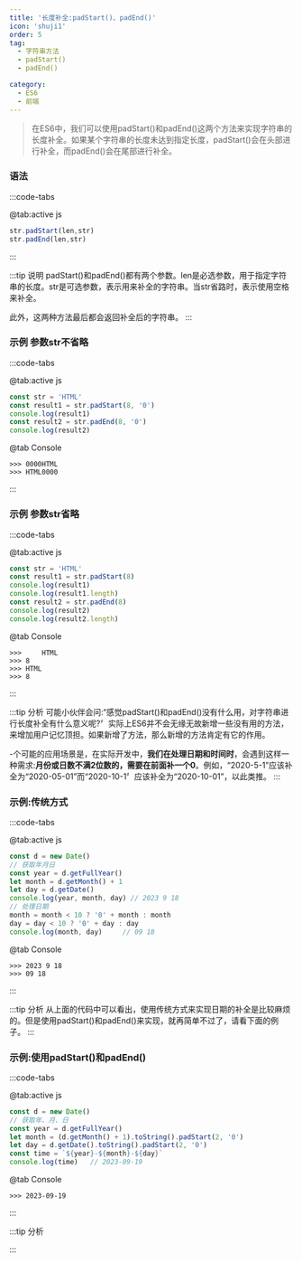 ```yaml
---
title: '长度补全:padStart()、padEnd()'
icon: 'shuji1'
order: 5
tag:
  - 字符串方法
  - padStart()
  - padEnd()

category:
  - ES6
  - 前端
---
```

> 在ES6中，我们可以使用padStart()和padEnd()这两个方法来实现字符串的长度补全。如果某个字符串的长度未达到指定长度，padStart()会在头部进行补全，而padEnd()会在尾部进行补全。

### 语法

:::code-tabs

@tab:active js

```js
str.padStart(len,str)
str.padEnd(len,str)
```

:::

:::tip 说明
padStart()和padEnd()都有两个参数。len是必选参数，用于指定字符串的长度。str是可选参数，表示用来补全的字符串。当str省路时，表示使用空格来补全。

此外，这两种方法最后都会返回补全后的字符串。
:::

### 示例 参数str不省略

:::code-tabs

@tab:active js

```js
const str = 'HTML'
const result1 = str.padStart(8, '0')
console.log(result1)
const result2 = str.padEnd(8, '0')
console.log(result2)
```

@tab Console

```shell
>>> 0000HTML
>>> HTML0000
```

:::

### 示例 参数str省略

:::code-tabs

@tab:active js

```js
const str = 'HTML'
const result1 = str.padStart(8)
console.log(result1)
console.log(result1.length)
const result2 = str.padEnd(8)
console.log(result2)
console.log(result2.length)
```

@tab Console

```shell
>>>     HTML
>>> 8
>>> HTML    
>>> 8
```

:::

:::tip 分析
可能小伙伴会问:“感觉padStart()和padEnd()没有什么用，对字符串进行长度补全有什么意义呢?〞实际上ES6并不会无缘无故新增一些没有用的方法，来增加用户记忆顶担。如果新增了方法，那么新增的方法肯定有它的作用。

-个可能的应用场景是，在实际开发中，**我们在处理日期和时间时**，会遇到这样一种需求:**月份或日数不满2位数的，需要在前面补一个0**。例如，“2020-5-1”应该补全为“2020-05-01”而“2020-10-1〞应该补全为“2020-10-01”，以此类推。
:::

### 示例:传统方式

:::code-tabs

@tab:active js

```js
const d = new Date()
// 获取年月日
const year = d.getFullYear()
let month = d.getMonth() + 1
let day = d.getDate()
console.log(year, month, day) // 2023 9 18
// 处理日期
month = month < 10 ? '0' + month : month
day = day < 10 ? '0' + day : day
console.log(month, day)     // 09 18
```

@tab Console

```shell
>>> 2023 9 18
>>> 09 18
```

:::

:::tip 分析
从上面的代码中可以看出，使用传统方式来实现日期的补全是比较麻烦的。但是使用padStart()和padEnd()来实现，就再简单不过了，请看下面的例子。
:::

### 示例:使用padStart()和padEnd()

:::code-tabs

@tab:active js

```js
const d = new Date()
// 获取年、月、日
const year = d.getFullYear()
let month = (d.getMonth() + 1).toString().padStart(2, '0')
let day = d.getDate().toString().padStart(2, '0')
const time = `${year}-${month}-${day}`
console.log(time)   // 2023-09-19
```

@tab Console

```shell
>>> 2023-09-19
```

:::

:::tip 分析

:::
